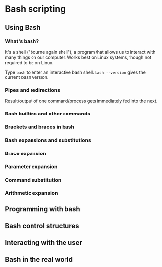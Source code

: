 # Bash scripting
## Using Bash
### What's bash?
It's a shell ("bourne again shell"), a program that allows us to interact with many things on our computer. Works best on Linux systems, though not required to be on Linux. 

Type `bash` to enter an interactive bash shell. `bash --version` gives the current bash version. 

### Pipes and redirections
Result/output of one command/process gets immediately fed into the next. 

### Bash builtins and other commands

### Brackets and braces in bash

### Bash expansions and substitutions

### Brace expansion

### Parameter expansion

### Command substitution

### Arithmetic expansion

## Programming with bash

## Bash control structures

## Interacting with the user

## Bash in the real world